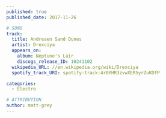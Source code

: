 ```yaml
---
published: true
published_date: 2017-11-26

# SONG
track:
  title: Andreaen Sand Dunes
  artist: Drexciya
  appears_on:
    album: Neptune's Lair
    discogs_release_ID: 10241102
  wikipedia_URL: //en.wikipedia.org/wiki/Drexciya
  spotify_track_URI: spotify:track:4r0YHR3zvwXER5yrZuKDfP

categories:
  - Electro

# ATTRIBUTION
author: matt-grey
---
```


